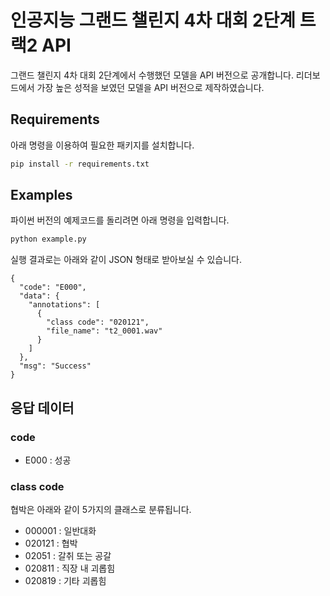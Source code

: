 # 인공지능 그랜드 챌린지 4차 대회 2단계 트랙2 API

그랜드 챌린지 4차 대회 2단계에서 수행했던 모델을 API 버전으로 공개합니다. 리더보드에서 가장 높은 성적을 보였던 모델을 API 버전으로 제작하였습니다.



## Requirements

아래 명령을 이용하여 필요한 패키지를 설치합니다.

```bash
pip install -r requirements.txt
```



## Examples

파이썬 버전의 예제코드를 돌리려면 아래 명령을 입력합니다.

```bash
python example.py
```

실행 결과로는 아래와 같이 JSON 형태로 받아보실 수 있습니다.

```
{
  "code": "E000", 
  "data": {
    "annotations": [
      {
        "class code": "020121", 
        "file_name": "t2_0001.wav"
      }
    ]
  }, 
  "msg": "Success"
}
```



## 응답 데이터

### code

- E000 : 성공

### class code

협박은 아래와 같이 5가지의 클래스로 분류됩니다.

- 000001 : 일반대화
- 020121 : 협박
- 02051 : 갈취 또는 공갈
- 020811 : 직장 내 괴롭힘
- 020819 : 기타 괴롭힘

